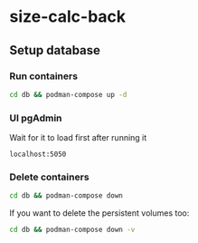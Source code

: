 # size-calc-back

## Setup database

### Run containers

```bash
cd db && podman-compose up -d
```

### UI pgAdmin

Wait for it to load first after running it

```
localhost:5050
```

### Delete containers

```bash
cd db && podman-compose down
```

If you want to delete the persistent volumes too:

```bash
cd db && podman-compose down -v
```
